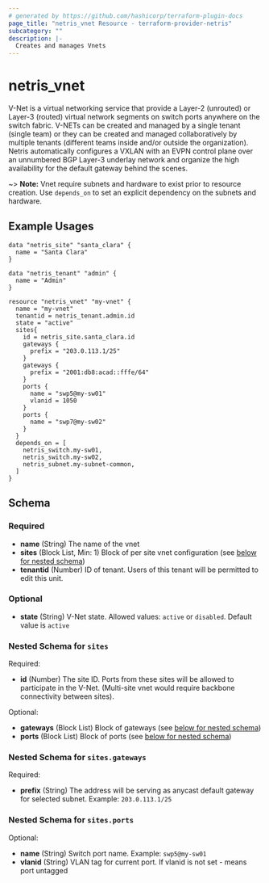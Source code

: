 ```yaml
---
# generated by https://github.com/hashicorp/terraform-plugin-docs
page_title: "netris_vnet Resource - terraform-provider-netris"
subcategory: ""
description: |-
  Creates and manages Vnets
---
```


# netris_vnet

V-Net is a virtual networking service that provide a Layer-2 (unrouted) or Layer-3 (routed) virtual network segments on switch ports anywhere on the switch fabric. V-NETs can be created and managed by a single tenant (single team) or they can be created and managed collaboratively by multiple tenants (different teams inside and/or outside the organization). Netris automatically configures a VXLAN with an EVPN control plane over an unnumbered BGP Layer-3 underlay network and organize the high availability for the default gateway behind the scenes.

~> **Note:** Vnet require subnets and hardware to exist prior to resource creation. Use `depends_on` to set an explicit dependency on the subnets and hardware.


## Example Usages

```hcl
data "netris_site" "santa_clara" {
  name = "Santa Clara"
}

data "netris_tenant" "admin" {
  name = "Admin"
}

resource "netris_vnet" "my-vnet" {
  name = "my-vnet"
  tenantid = netris_tenant.admin.id
  state = "active"
  sites{
    id = netris_site.santa_clara.id
    gateways {
      prefix = "203.0.113.1/25"
    }
    gateways {
      prefix = "2001:db8:acad::fffe/64"
    }
    ports {
      name = "swp5@my-sw01"
      vlanid = 1050
    }
    ports {
      name = "swp7@my-sw02"
    }
  }
  depends_on = [
    netris_switch.my-sw01,
    netris_switch.my-sw02,
    netris_subnet.my-subnet-common,
  ]
}
```


<!-- schema generated by tfplugindocs -->
## Schema

### Required

- **name** (String) The name of the vnet
- **sites** (Block List, Min: 1) Block of per site vnet configuration (see [below for nested schema](#nestedblock--sites))
- **tenantid** (Number) ID of tenant. Users of this tenant will be permitted to edit this unit.

### Optional

- **state** (String) V-Net state. Allowed values: `active` or `disabled`. Default value is `active`

<a id="nestedblock--sites"></a>
### Nested Schema for `sites`

Required:

- **id** (Number) The site ID. Ports from these sites will be allowed to participate in the V-Net. (Multi-site vnet would require backbone connectivity between sites).

Optional:

- **gateways** (Block List) Block of gateways (see [below for nested schema](#nestedblock--sites--gateways))
- **ports** (Block List) Block of ports (see [below for nested schema](#nestedblock--sites--ports))

<a id="nestedblock--sites--gateways"></a>
### Nested Schema for `sites.gateways`

Required:

- **prefix** (String) The address will be serving as anycast default gateway for selected subnet. Example: `203.0.113.1/25`


<a id="nestedblock--sites--ports"></a>
### Nested Schema for `sites.ports`

Optional:

- **name** (String) Switch port name. Example: `swp5@my-sw01`
- **vlanid** (String) VLAN tag for current port. If vlanid is not set - means port untagged


